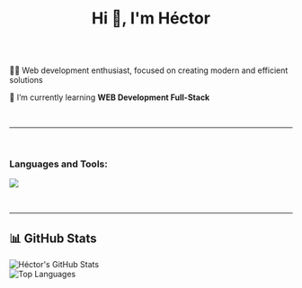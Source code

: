 <h1 align="center">Hi 👋, I'm Héctor</h1>

<br><br>

<p> 
  👨‍💻 Web development enthusiast, focused on creating modern and efficient solutions 
</p>

<p> 
  🌱 I’m currently learning <b>WEB Development Full-Stack</b>
</p>

<br>

<hr>

<br>

<h3 align="left">Languages and Tools:</h3>
<p align="left"> 
  <a href="https://skillicons.dev">
    <img src="https://skillicons.dev/icons?i=git,figma,html,css,bootstrap,js,nodejs,react,java,py,mysql" />
  </a>
</p>

<br>

<hr>

<h2>📊 GitHub Stats</h2>
<p>
  <img src="https://github-readme-stats.vercel.app/api?username=HectorSantanaC&show_icons=true&theme=tokyonight" alt="Héctor's GitHub Stats"/>
  <br>
  <img src="https://github-readme-stats.vercel.app/api/top-langs/?username=HectorSantanaC&layout=compact&theme=tokyonight" alt="Top Languages"/>
</p>

<br>
<!--
<h3>My GitHub Stats</h3> -->
<!--
<img align="right" alt="Coding" width="300" src="https://cdn.dribbble.com/users/1277312/screenshots/14733298/media/39b1045e593737587dd60e42c8422d1f.gif" > -->
<!--
<br> -->

<!--
<p><img align="left" src="https://github-readme-stats.vercel.app/api/top-langs?username=anii693&show_icons=true&theme=dark&locale=en&layout=compact" alt="anii693" /></p>

<br><br><br><br><br><br><br>
<p>&nbsp;<img align="left" src="https://github-readme-stats.vercel.app/api?username=anii693&show_icons=true&theme=dark&locale=en" alt="anii693" /></p>
<br>

<p><img align="left" src="https://github-readme-streak-stats.herokuapp.com/?user=anii693&theme=dark" alt="anii693" /></p>

<hr width="60%" >
<h3 align="left">Connect with me:</h3>
<p align="left">
<a href="https://www.linkedin.com/in/h%C3%A9ctor-santana/" target="blank"><img align="center" src="https://raw.githubusercontent.com/rahuldkjain/github-profile-readme-generator/master/src/images/icons/Social/linked-in-alt.svg" alt="Héctor-Santana" height="30" width="40" /></a>

<a href="https://stackoverflow.com/users/21304875" target="blank"><img align="center" src="https://raw.githubusercontent.com/rahuldkjain/github-profile-readme-generator/master/src/images/icons/Social/stack-overflow.svg" alt="21304875" height="30" width="40" /></a>
<a href="https://kaggle.com/anirudhrai693" target="blank"><img align="center" src="https://raw.githubusercontent.com/rahuldkjain/github-profile-readme-generator/master/src/images/icons/Social/kaggle.svg" alt="anirudhrai693" height="30" width="40" /></a>
<a href="https://instagram.com/anii_akhil" target="blank"><img align="center" src="https://raw.githubusercontent.com/rahuldkjain/github-profile-readme-generator/master/src/images/icons/Social/instagram.svg" alt="anii_akhil" height="30" width="40" /></a>
</p>
<br>
<p align="left"> <img src="https://komarev.com/ghpvc/?username=anii693&label=Profile%20views&color=0e75b6&style=flat" alt="anii693" /> </p>
-->


<!--
**HectorSantanaC/HectorSantanaC** is a ✨ _special_ ✨ repository because its `README.md` (this file) appears on your GitHub profile.

Here are some ideas to get you started:

- 🔭 I’m currently working on ...
- 🌱 I’m currently learning ...
- 👯 I’m looking to collaborate on ...
- 🤔 I’m looking for help with ...
- 💬 Ask me about ...
- 📫 How to reach me: ...
- 😄 Pronouns: ...
- ⚡ Fun fact: ...
-->
